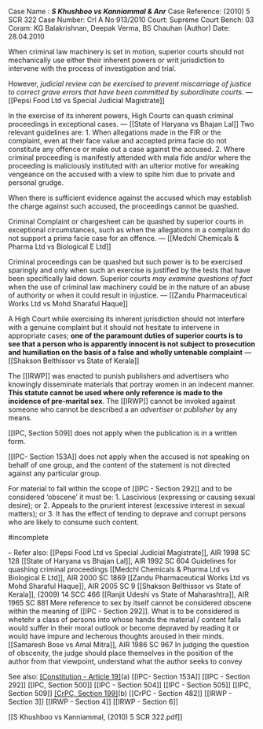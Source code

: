 Case Name : ***S Khushboo vs Kanniammal & Anr***
Case Reference: (2010) 5 SCR 322
Case Number: Crl A No 913/2010
Court: Supreme Court
Bench: 03
Coram: KG Balakrishnan, Deepak Verma, BS Chauhan (Author)
Date: 28.04.2010

When criminal law machinery is set in motion, superior courts should not mechanically use either their inherent powers or writ jurisdiction to intervene with the process of investigation and trial.

However, *judicial review can be exercised to prevent miscarriage of justice to correct grave errors that have been committed by subordinate courts*.  — [[Pepsi Food Ltd vs Special Judicial Magistrate]]

In the exercise of its inherent powers, High Courts can quash criminal proceedings in exceptional cases. — [[State of Haryana vs Bhajan Lal]]
	Two relevant guidelines are:
		1. When allegations made in the FIR or the complaint, even at their face value and accepted prima facie do not constitute any offence or make out a case against the accused.
		2. Where criminal proceeding is manifestly attended with mala fide and/or where the proceeding is maliciously instituted with an ulterior motive for wreaking vengeance on the accused with a view to spite him due to private and personal grudge.

When there is sufficient evidence against the accused which may establish the charge against such accused, the proceedings cannot be quashed.

Criminal Complaint or chargesheet can be quashed by superior courts in exceptional circumstances, such as when the allegations in a complaint do not support a prima facie case for an offence. —  [[Medchl Chemicals & Pharma Ltd vs Biological E Ltd]]

Criminal proceedings can be quashed but such power is to be exercised sparingly and only when such an exercise is justified by the tests that have been specifically laid down. Superior courts *may examine questions of fact* when the use of criminal law machinery could be in the nature of an abuse of authority or when it could result in injustice. — [[Zandu Pharmaceutical Works Ltd vs Mohd Sharaful Haque]]

A High Court while exercising its inherent jurisdiction should not interfere with a genuine complaint but it should not hesitate to intervene in appropriate cases; **one of the paramount duties of superior courts is to see that a person who is apparently innocent is not subject to prosecution and humiliation on the basis of a false and wholly untenable complaint** — [[Shakson Belthissor vs State of Kerala]]

The [[IRWP]] was enacted to punish publishers and advertisers who knowingly disseminate materials that portray women in an indecent manner. **This statute cannot be used where only reference is made to the incidence of pre-marital sex**.
The [[IRWP]] cannot be invoked against someone who cannot be described a an *advertiser* or *publisher* by any means.

[[IPC, Section 509]] does not apply when the publication is in a written form.

[[IPC-  Section 153A]] does not apply when the accused is not speaking on behalf of one group, and the content of the statement is not directed against any particular group.

For material to fall within the scope of [[IPC - Section 292]] and to be considered ‘obscene’ it must be:
	1. Lascivious (expressing or causing sexual desire); or
	2. Appeals to the prurient interest (excessive interest in sexual matters); or
	3. It has the effect of tending to deprave and corrupt persons who are likely to consume such content.

#incomplete

–
Refer also:
[[Pepsi Food Ltd vs Special Judicial Magistrate]], AIR 1998 SC 128
[[State of Haryana vs Bhajan Lal]], AIR 1992 SC 604
	Guidelines for quashing criminal proceedings
[[Medchl Chemicals & Pharma Ltd vs Biological E Ltd]], AIR 2000 SC 1869
[[Zandu Pharmaceutical Works Ltd vs Mohd Sharaful Haque]], AIR 2005 SC 9
[[Shakson Belthissor vs State of Kerala]], (2009) 14 SCC 466
[[Ranjit Udeshi vs State of Maharashtra]], AIR 1965 SC 881
	Mere reference to sex by itself cannot be considered obscene within the meaning of [[IPC - Section 292]]. What is to be considered is whetehr a class of persons into whose hands the material / content falls would suffer in their moral outlook or become depraved by reading it or would have impure and lecherous thoughts  aroused in their minds.
[[Samaresh Bose vs Amal Mitra]], AIR 1986 SC 967
	In judging the question of obscenity, the judge should place themselves in the position of the author from that viewpoint, understand what the author seeks  to convey 

See also:
[[Constitution - Article 19]](1)(a)
[[IPC-  Section 153A]]
[[IPC - Section 292]]
[[IPC, Section 500]]
[[IPC - Section 504]]
[[IPC - Section 505]]
[[IPC, Section 509]]
[[CrPC, Section 199]](1)(b)
[[CrPC - Section 482]]
[[IRWP - Section 3]]
[[IRWP - Section 4]]
[[IRWP - Section 6]]


[[S Khushboo vs Kanniammal, (2010) 5 SCR 322.pdf]]